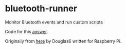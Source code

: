 # bluetooth-runner
Monitor Bluetooth events and run custom scripts

Code for this [answer][1].

Originally from [here][2] by Douglas6 written for Raspberry Pi.

[1]:http://askubuntu.com/a/644719/36556
[2]:https://www.raspberrypi.org/forums/viewtopic.php?f=91&t=85101

